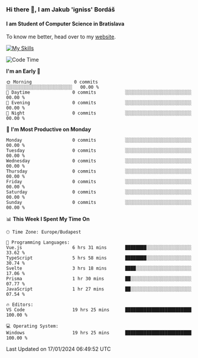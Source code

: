 ### Hi there 👋, I am Jakub 'igniss' Bordáš

#### I am Student of Computer Science in Bratislava
To know me better, head over to my [website](https://bordas.sk).

[![My Skills](https://skillicons.dev/icons?i=js,html,css,figma,svelte,java,kotlin,python,postgresql,typescript,nest,nodejs)](https://bordas.sk)


<!--START_SECTION:waka-->
![Code Time](http://img.shields.io/badge/Code%20Time-1%2C357%20hrs%203%20mins-blue)

**I'm an Early 🐤** 

```text
🌞 Morning                0 commits           ░░░░░░░░░░░░░░░░░░░░░░░░░   00.00 % 
🌆 Daytime                0 commits           ░░░░░░░░░░░░░░░░░░░░░░░░░   00.00 % 
🌃 Evening                0 commits           ░░░░░░░░░░░░░░░░░░░░░░░░░   00.00 % 
🌙 Night                  0 commits           ░░░░░░░░░░░░░░░░░░░░░░░░░   00.00 % 
```
📅 **I'm Most Productive on Monday** 

```text
Monday                   0 commits           ░░░░░░░░░░░░░░░░░░░░░░░░░   00.00 % 
Tuesday                  0 commits           ░░░░░░░░░░░░░░░░░░░░░░░░░   00.00 % 
Wednesday                0 commits           ░░░░░░░░░░░░░░░░░░░░░░░░░   00.00 % 
Thursday                 0 commits           ░░░░░░░░░░░░░░░░░░░░░░░░░   00.00 % 
Friday                   0 commits           ░░░░░░░░░░░░░░░░░░░░░░░░░   00.00 % 
Saturday                 0 commits           ░░░░░░░░░░░░░░░░░░░░░░░░░   00.00 % 
Sunday                   0 commits           ░░░░░░░░░░░░░░░░░░░░░░░░░   00.00 % 
```


📊 **This Week I Spent My Time On** 

```text
🕑︎ Time Zone: Europe/Budapest

💬 Programming Languages: 
Vue.js                   6 hrs 31 mins       ████████░░░░░░░░░░░░░░░░░   33.62 % 
TypeScript               5 hrs 58 mins       ████████░░░░░░░░░░░░░░░░░   30.74 % 
Svelte                   3 hrs 18 mins       ████░░░░░░░░░░░░░░░░░░░░░   17.06 % 
Prisma                   1 hr 30 mins        ██░░░░░░░░░░░░░░░░░░░░░░░   07.77 % 
JavaScript               1 hr 27 mins        ██░░░░░░░░░░░░░░░░░░░░░░░   07.54 % 

🔥 Editors: 
VS Code                  19 hrs 25 mins      █████████████████████████   100.00 % 

💻 Operating System: 
Windows                  19 hrs 25 mins      █████████████████████████   100.00 % 
```


 Last Updated on 17/01/2024 06:49:52 UTC
<!--END_SECTION:waka-->
